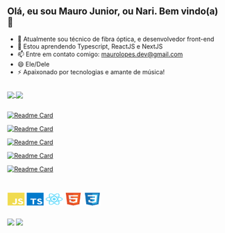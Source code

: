 ## Olá, eu sou Mauro Junior, ou Nari. Bem vindo(a) 👋


- 🔭 Atualmente sou técnico de fibra óptica, e desenvolvedor front-end
- 🌱 Estou aprendendo Typescript, ReactJS e NextJS
- 📫 Entre em contato comigo: maurolopes.dev@gmail.com
- 😄 Ele/Dele
- ⚡ Apaixonado por tecnologias e amante de música!

##

<a href="https://github.com/naridevlope/naridevlope">
  <img height=200 align="center" src="https://github-readme-stats.vercel.app/api?username=naridevlope&show_icons=true&theme=radical" />
</a>
<a href="https://github.com/naridevlope?tab=repositories">
  <img height=200 align="center" src="https://github-readme-stats.vercel.app/api/top-langs?username=naridevlope&layout=donut&langs_count=8&card_width=320&show_icons=true&theme=radical" />
</a>

##

[![Readme Card](https://github-readme-stats.vercel.app/api/pin/?username=naridevlope&repo=github-finder-project&theme=radical)](https://github.com/naridevlope/github-finder-project)

[![Readme Card](https://github-readme-stats.vercel.app/api/pin/?username=naridevlope&repo=hot-skillets-webapp&theme=radical)](https://github.com/naridevlope/hot-skillets-webapp)

[![Readme Card](https://github-readme-stats.vercel.app/api/pin/?username=naridevlope&repo=Meu-site&theme=radical)](https://github.com/naridevlope/Meu-site)

[![Readme Card](https://github-readme-stats.vercel.app/api/pin/?username=naridevlope&repo=Quiz-React-Project-&theme=radical)](https://github.com/naridevlope/Quiz-React-Project-)

[![Readme Card](https://github-readme-stats.vercel.app/api/pin/?username=naridevlope&repo=DevUberTailwindcss&theme=radical)](https://github.com/naridevlope/DevUberTailwindcss)

##


<div style="display: inline_block"><br>
  <img align="center" alt="Nari-Js" height="30" width="40" src="https://raw.githubusercontent.com/devicons/devicon/master/icons/javascript/javascript-plain.svg">
  <img align="center" alt="Nari-Ts" height="30" width="40" src="https://raw.githubusercontent.com/devicons/devicon/master/icons/typescript/typescript-plain.svg">
  <img align="center" alt="Nari-React" height="30" width="40" src="https://raw.githubusercontent.com/devicons/devicon/master/icons/react/react-original.svg">
  <img align="center" alt="Nari-HTML" height="30" width="40" src="https://raw.githubusercontent.com/devicons/devicon/master/icons/html5/html5-original.svg">
  <img align="center" alt="Nari-CSS" height="30" width="40" src="https://raw.githubusercontent.com/devicons/devicon/master/icons/css3/css3-original.svg">
</div>

##

<div> 
  <a href = "mailto:maurolopes.dev@gmail.com"><img src="https://img.shields.io/badge/-Gmail-%23333?style=for-the-badge&logo=gmail&logoColor=white" target="_blank"></a>
  <a href="https://www.linkedin.com/in/dominguesmauroo" target="_blank"><img src="https://img.shields.io/badge/-LinkedIn-%230077B5?style=for-the-badge&logo=linkedin&logoColor=white" target="_blank"></a> 
</div>

